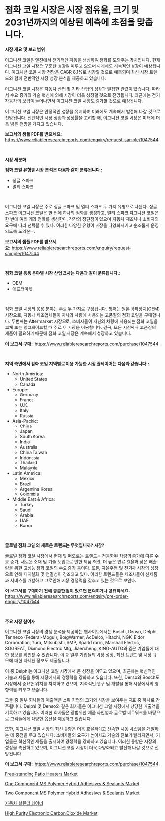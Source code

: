 <p><h1>점화 코일 시장은 시장 점유율, 크기 및 2031년까지의 예상된 예측에 초점을 맞춥니다.</h1></p><p><strong>시장 개요 및 보고 범위</strong></p>
<p><p>이그니션 코일은 엔진에서 전기적인 파동을 생성하여 점화를 도와주는 장치입니다. 현재 이그니션 코일 시장은 꾸준한 성장을 이루고 있으며 미래에도 지속적인 성장이 예상됩니다. 이그니션 코일 시장 전망은 CAGR 8.1%로 성장할 것으로 예측되며 최신 시장 트렌드와 함께 전반적인 시장 성장 분석을 제공하고 있습니다. </p><p>이그니션 코일 시장은 자동차 산업 및 기타 산업의 성장과 밀접한 관련이 있습니다. 따라서 수요 증가와 기술 혁신에 의해 시장이 더욱 성장할 것으로 전망됩니다. 최근에는 전기 자동차의 보급이 늘어나면서 이그니션 코일 시장도 증가할 것으로 예상됩니다.</p><p>이그니션 코일 시장은 안정적인 성장을 유지하며 미래에도 계속해서 발전해 나갈 것으로 전망됩니다. 전반적인 시장 상황과 성장률을 고려할 때, 이그니션 코일 시장은 미래에 더욱 밝은 전망을 가지고 있습니다.</p></p>
<p><strong>보고서의 샘플 PDF를 받으세요:</strong> <a href="https://www.reliableresearchreports.com/enquiry/request-sample/1047544">https://www.reliableresearchreports.com/enquiry/request-sample/1047544</a></p>
<p>&nbsp;</p>
<p><strong>시장 세분화</strong></p>
<p><strong>점화 코일 유형별 시장 분석은 다음과 같이 분류됩니다.:</strong></p>
<p><ul><li>싱글 스파크</li><li>멀티 스파크</li></ul></p>
<p>&nbsp;</p>
<p><p>이그니션 코일 시장은 주로 싱글 스파크 및 멀티 스파크 두 가지 유형으로 나뉜다. 싱글 스파크 이그니션 코일은 한 번에 하나의 점화를 생성하고, 멀티 스파크 이그니션 코일은 한 번에 여러 개의 점화를 생성한다. 각각의 장단점이 있으며 자동차 제조사나 소비자의 요구에 따라 선택될 수 있다. 이러한 다양한 유형이 시장을 다양화시키고 순조롭게 운영되도록 도와준다.</p></p>
<p><strong>보고서의 샘플 PDF를 받으세요:</strong>&nbsp;<a href="https://www.reliableresearchreports.com/enquiry/request-sample/1047544">https://www.reliableresearchreports.com/enquiry/request-sample/1047544</a></p>
<p>&nbsp;</p>
<p><strong> 점화 코일 응용 분야별 시장 산업 조사는 다음과 같이 분류됩니다.:</strong></p>
<p><ul><li>OEM</li><li>애프터마켓</li></ul></p>
<p>&nbsp;</p>
<p><p>점화 코일 시장의 응용 분야는 주로 두 가지로 구성됩니다. 첫째는 원본 장착장치(OEM) 시장으로, 자동차 제조업체들이 자사의 차량에 사용되는 고품질의 점화 코일을 구매합니다. 두번째는 Aftermarket 시장으로, 소비자들이 자신의 차량에 사용되는 점화 코일을 교체 또는 업그레이드할 때 주로 이 시장을 이용합니다. 결국, 모든 시장에서 고품질의 제품이 필요하기 때문에 점화 코일 시장은 계속해서 성장하고 있습니다.</p></p>
<p><strong>이 보고서 구매:</strong>&nbsp; <a href="https://www.reliableresearchreports.com/purchase/1047544">https://www.reliableresearchreports.com/purchase/1047544</a></p>
<p>&nbsp;</p>
<p><strong>지역 측면에서 점화 코일 지역별로 이용 가능한 시장 플레이어는 다음과 같습니다.:</strong></p>
<p><ul>
    <li>
        North America:
        <ul>
            <li>United States</li>
            <li>Canada</li>
        </ul>
    </li>
    <li>
        Europe:
        <ul>
            <li>Germany</li>
            <li>France</li>
            <li>U.K.</li>
            <li>Italy</li>
            <li>Russia</li>
        </ul>
    </li>
    <li>
        Asia-Pacific:
        <ul>
            <li>China</li>
            <li>Japan</li>
            <li>South Korea</li>
            <li>India</li>
            <li>Australia</li>
            <li>China Taiwan</li>
            <li>Indonesia</li>
            <li>Thailand</li>
            <li>Malaysia</li>
        </ul>
    </li>
    <li>
        Latin America:
        <ul>
            <li>Mexico</li>
            <li>Brazil</li>
            <li>Argentina Korea</li>
            <li>Colombia</li>
        </ul>
    </li>
    <li>
        Middle East & Africa:
        <ul>
            <li>Turkey</li>
            <li>Saudi</li>
            <li>Arabia</li>
            <li>UAE</li>
            <li>Korea</li>
        </ul>
    </li>
    </ul></p>
<p>&nbsp;</p>
<p><strong>글로벌 점화 코일 의 새로운 트렌드는 무엇입니까? 시장?</strong></p>
<p><p>글로벌 점화 코일 시장에서 현재 및 떠오르는 트렌드는 전동화된 차량의 증가에 따른 수요 증가, 새로운 소재 및 기술 도입으로 인한 제품 혁신, 더 높은 연료 효율과 낮은 배출량을 위한 고성능 점화 코일의 수요 증가 등이다. 또한, 자율주행 및 전기차 시장의 성장으로 인해 디지털화 및 연결성이 강조되고 있다. 이러한 트렌드들은 제조사들이 신제품과 서비스를 개발하고 그로인해 시장 경쟁력을 갖추고 있는 것으로 보인다.</p></p>
<p><strong>이 보고서를 구매하기 전에 궁금한 점이 있으면 문의하거나 공유하세요.</strong>- <a href="https://www.reliableresearchreports.com/enquiry/pre-order-enquiry/1047544">https://www.reliableresearchreports.com/enquiry/pre-order-enquiry/1047544</a></p>
<p>&nbsp;</p>
<p><strong>주요 시장 참여자</strong></p>
<p><p>이그니션 코일 시장의 경쟁 분석을 제공하는 웹사이트에서는 Bosch, Denso, Delphi, Tenneco (Federal-Mogul), BorgWarner, AcDelco, Hitachi, NGK, Eldor Corporation, Yura, Mitsubishi, SMP, SparkTronic, Marshall Electric, SOGREAT, Diamond Electric Mfg, Jiaercheng, KING-AUTO와 같은 기업들에 대한 정보를 확인할 수 있습니다. 이 중 일부 기업들의 시장 성장, 최신 트렌드 및 시장 규모에 대한 자세한 정보도 제공됩니다.</p><p>이 중 Delphi는 이그니션 코일 시장에서 큰 성장을 이루고 있으며, 최근에는 혁신적인 기술과 제품을 통해 시장에서의 경쟁력을 강화하고 있습니다. 또한, Denso와 Bosch도 시장에서 중요한 위치를 차지하고 있으며, 지속적인 연구 및 개발을 통해 시장에서의 영향력을 키우고 있습니다.</p><p>그들 중 일부 회사들의 매출액은 소위 기업의 크기와 성장을 보여주는 지표 중 하나로 간주됩니다. Delphi 및 Denso와 같은 회사들은 이그니션 코일 시장에서 상당한 매출액을 기록하고 있습니다. 이러한 회사들은 광범위한 제품 라인업과 글로벌 네트워크를 바탕으로 고객들에게 다양한 옵션을 제공하고 있습니다.</p><p>또한, 이그니션 코일 시장의 최신 동향은 더욱 효율적이고 신속한 시동 시스템을 개발하는 데 중점을 두고 있습니다. 소비자들의 요구가 높아지고 기술의 진보가 빨라지면서, 기업들은 혁신적인 제품을 출시하여 경쟁력을 강화하고 있습니다. 이러한 동향은 시장의 성장을 촉진하고 있으며, 이그니션 코일 시장이 더욱 다양화되고 발전해 나갈 것으로 전망됩니다.</p></p>
<p><strong>이 보고서 구매:</strong>&nbsp;&nbsp;<a href="https://www.reliableresearchreports.com/purchase/1047544">https://www.reliableresearchreports.com/purchase/1047544</a></p>
<p><p><a href="https://issuu.com/reportprime-2/docs/free-standing-patio-heaters-market-size-2030.pptx">Free-standing Patio Heaters Market</a></p><p><a href="https://github.com/nicoletavirag/Market-Research-Report-List-2/blob/main/one-component-ms-polymer-hybrid-adhesives-sealants-market.md">One Component MS Polymer Hybrid Adhesives & Sealants Market</a></p><p><a href="https://github.com/redneck06/Market-Research-Report-List-2/blob/main/two-component-ms-polymer-hybrid-adhesives-sealants-market.md">Two Component MS Polymer Hybrid Adhesives & Sealants Market</a></p><p><a href="https://github.com/vs019sa3m8x/Market-Research-Report-List-1/blob/main/3926617175.md">자동차 실린더 라이너</a></p><p><a href="https://issuu.com/reportprime-2/docs/high-purity-electronic-carbon-dioxide-market-size-">High Purity Electronic Carbon Dioxide Market</a></p></p>
